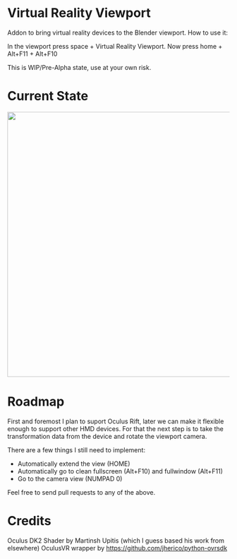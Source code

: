 # Virtual Reality Viewport
Addon to bring virtual reality devices to the Blender viewport.
How to use it:

In the viewport press space + Virtual Reality Viewport.
Now press home + Alt+F11 + Alt+F10

This is WIP/Pre-Alpha state, use at your own risk.

Current State
=============
<img src="https://pbs.twimg.com/media/CCDEuQFWIAIMaEN.jpg:large" width="600" />

Roadmap
=======
First and foremost I plan to suport Oculus Rift, later we can make it flexible enough to support other HMD devices.
For that the next step is to take the transformation data from the device and rotate the viewport camera.

There are a few things I still need to implement:
* Automatically extend the view (HOME)
* Automatically go to clean fullscreen (Alt+F10) and fullwindow (Alt+F11)
* Go to the camera view (NUMPAD 0)

Feel free to send pull requests to any of the above.

Credits
=======
Oculus DK2 Shader by Martinsh Upitis (which I guess based his work from elsewhere)
OculusVR wrapper by https://github.com/jherico/python-ovrsdk
